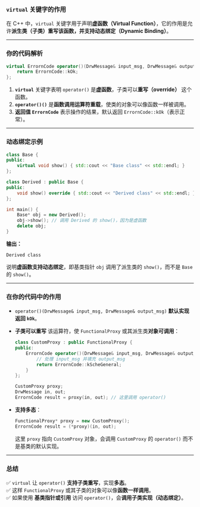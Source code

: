 ### **`virtual` 关键字的作用**

在 C++ 中，`virtual` 关键字用于声明**虚函数（Virtual Function）**，它的作用是允许**派生类（子类）**重写该函数，并支持**动态绑定（Dynamic Binding）**。

---

### **你的代码解析**

```cpp
virtual ErrornCode operator()(DrwMessage& input_msg, DrwMessage& output_msg) { 
    return ErrornCode::kOk;
};
```

1. **`virtual`** 关键字表明 `operator()` 是**虚函数**，子类可以**重写（override）** 这个函数。
2. **`operator()()`** 是**函数调用运算符重载**，使类的对象可以像函数一样被调用。
3. **返回值 `ErrornCode`** 表示操作的结果，默认返回 `ErrornCode::kOk`（表示正常）。

---

### **动态绑定示例**

```cpp
class Base {
public:
    virtual void show() { std::cout << "Base class" << std::endl; }
};

class Derived : public Base {
public:
    void show() override { std::cout << "Derived class" << std::endl; }
};

int main() {
    Base* obj = new Derived();
    obj->show(); // 调用 Derived 的 show()，因为是虚函数
    delete obj;
}
```

**输出：**

```
Derived class
```

说明**虚函数支持动态绑定**，即基类指针 `obj` 调用了派生类的 `show()`，而不是 `Base` 的 `show()`。

---

### **在你的代码中的作用**

- `operator()(DrwMessage& input_msg, DrwMessage& output_msg)` **默认实现返回 `kOk`**。
- **子类可以重写** 该运算符，使 `FunctionalProxy` 或其派生类**对象可调用**：
    
    ```cpp
    class CustomProxy : public FunctionalProxy {
    public:
        ErrornCode operator()(DrwMessage& input_msg, DrwMessage& output_msg) override {
            // 处理 input_msg 并填充 output_msg
            return ErrornCode::kScheGeneral;
        }
    };
    
    CustomProxy proxy;
    DrwMessage in, out;
    ErrornCode result = proxy(in, out); // 这里调用 operator()
    ```
    
- **支持多态**：
    
    ```cpp
    FunctionalProxy* proxy = new CustomProxy();
    ErrornCode result = (*proxy)(in, out);
    ```
    
    这里 `proxy` 指向 `CustomProxy` 对象，会调用 `CustomProxy` 的 `operator()` 而不是基类的默认实现。

---

### **总结**

✅ `virtual` 让 `operator()` **支持子类重写**，实现**多态**。  
✅ 这样 `FunctionalProxy` 或其子类的对象可以像**函数一样调用**。  
✅ 如果使用 **基类指针或引用** 访问 `operator()`，会**调用子类实现（动态绑定）**。